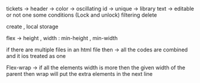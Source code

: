 tickets -> header ->
color -> oscillating
id -> unique -> library 
text  -> editable or not one some conditions (Lock and unlock)
filtering 
delete 

create , local storage 
<!-- to code anything dynamic -> static version -->
<!-- html-> tags  -->
<!-- css -->
<!-- put the static html as a child for containing element in js and internal element -> shortcut (innerHTML) -->

flex -> height , width : min-height , min-width
 <!-- when you want that element should have minimum that height 
 and if  content inside it 
 increases then it should automatically
  increase it's height-->
if there are multiple files in an html file then -> 
all the codes are combined and it ios treated as one 

Flex-wrap -> if all the elements 
width is more then the given width of the parent
 then wrap will put the extra elements in the next line 



